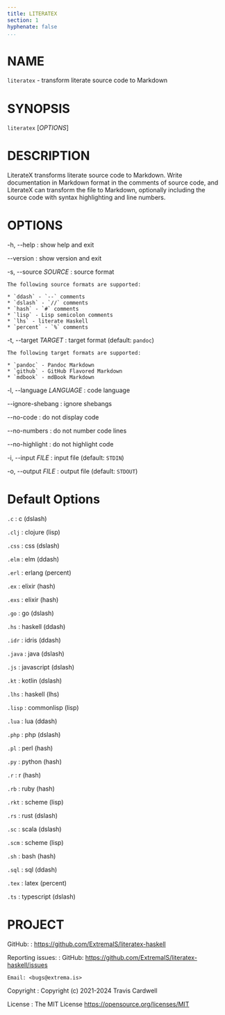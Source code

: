 ```yaml
---
title: LITERATEX
section: 1
hyphenate: false
...
```


# NAME

`literatex` - transform literate source code to Markdown

# SYNOPSIS

`literatex` [*OPTIONS*]

# DESCRIPTION

LiterateX transforms literate source code to Markdown.  Write documentation in
Markdown format in the comments of source code, and LiterateX can transform
the file to Markdown, optionally including the source code with syntax
highlighting and line numbers.

# OPTIONS

-h, \--help
:   show help and exit

\--version
:   show version and exit

-s, \--source *SOURCE*
:   source format

    The following source formats are supported:

    * `ddash` - `--` comments
    * `dslash` - `//` comments
    * `hash` - `#` comments
    * `lisp` - Lisp semicolon comments
    * `lhs` - literate Haskell
    * `percent` - `%` comments

-t, \--target *TARGET*
:   target format (default: `pandoc`)

    The following target formats are supported:

    * `pandoc` - Pandoc Markdown
    * `github` - GitHub Flavored Markdown
    * `mdbook` - mdBook Markdown

-l, \--language *LANGUAGE*
:   code language

\--ignore-shebang
:   ignore shebangs

\--no-code
:   do not display code

\--no-numbers
:   do not number code lines

\--no-highlight
:   do not highlight code

-i, \--input *FILE*
:   input file (default: `STDIN`)

-o, \--output *FILE*
:   output file (default: `STDOUT`)

# Default Options

`.c`
:   c (dslash)

`.clj`
:   clojure (lisp)

`.css`
:   css (dslash)

`.elm`
:   elm (ddash)

`.erl`
:   erlang (percent)

`.ex`
:   elixir (hash)

`.exs`
:   elixir (hash)

`.go`
:   go (dslash)

`.hs`
:   haskell (ddash)

`.idr`
:   idris (ddash)

`.java`
:   java (dslash)

`.js`
:   javascript (dslash)

`.kt`
:   kotlin (dslash)

`.lhs`
:   haskell (lhs)

`.lisp`
:   commonlisp (lisp)

`.lua`
:   lua (ddash)

`.php`
:   php (dslash)

`.pl`
:   perl (hash)

`.py`
:   python (hash)

`.r`
:   r (hash)

`.rb`
:   ruby (hash)

`.rkt`
:   scheme (lisp)

`.rs`
:   rust (dslash)

`.sc`
:   scala (dslash)

`.scm`
:   scheme (lisp)

`.sh`
:   bash (hash)

`.sql`
:   sql (ddash)

`.tex`
:   latex (percent)

`.ts`
:   typescript (dslash)

# PROJECT

GitHub:
:   <https://github.com/ExtremaIS/literatex-haskell>

Reporting issues:
:   GitHub: <https://github.com/ExtremaIS/literatex-haskell/issues>

    Email: <bugs@extrema.is>

Copyright
:   Copyright (c) 2021-2024 Travis Cardwell

License
:   The MIT License <https://opensource.org/licenses/MIT>

